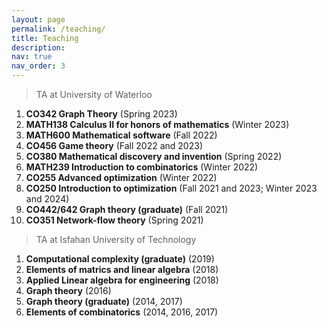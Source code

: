 ```yaml
---
layout: page
permalink: /teaching/
title: Teaching
description:
nav: true
nav_order: 3
---
```


> TA at University of Waterloo

1. **CO342 Graph Theory** (Spring 2023)
2. **MATH138 Calculus II for honors of mathematics** (Winter 2023)
3. **MATH600 Mathematical software** (Fall 2022)
4. **CO456 Game theory** (Fall 2022 and 2023)
5. **CO380 Mathematical discovery and invention** (Spring 2022)
6. **MATH239 Introduction to combinatorics** (Winter 2022)
7. **CO255 Advanced optimization** (Winter 2022)
8. **CO250 Introduction to optimization** (Fall 2021 and 2023; Winter 2023 and 2024)
9. **CO442/642 Graph theory (graduate)** (Fall 2021)
10. **CO351 Network-flow theory** (Spring 2021)


    

> TA at Isfahan University of Technology

1. **Computational complexity (graduate)** (2019)
2. **Elements of matrics and linear algebra** (2018)
3. **Applied Linear algebra for engineering** (2018)
4. **Graph theory** (2016)
5. **Graph theory (graduate)** (2014, 2017)
6. **Elements of combinatorics** (2014, 2016, 2017)
